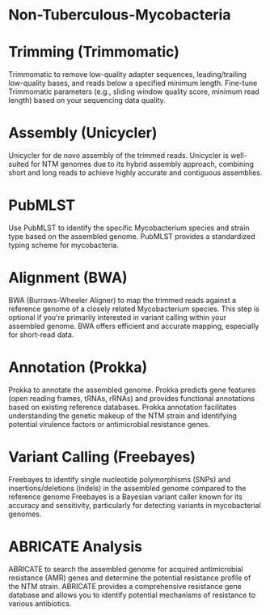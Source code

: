 # Non-Tuberculous-Mycobacteria
# Trimming (Trimmomatic)

Trimmomatic to remove low-quality adapter sequences, leading/trailing low-quality bases, and reads below a specified minimum length.
Fine-tune Trimmomatic parameters (e.g., sliding window quality score, minimum read length) based on your sequencing data quality.

# Assembly (Unicycler)

Unicycler for de novo assembly of the trimmed reads. Unicycler is well-suited for NTM genomes due to its hybrid assembly approach, combining short and long reads to achieve highly accurate and contiguous assemblies.

# PubMLST

Use PubMLST to identify the specific Mycobacterium species and strain type based on the assembled genome.
PubMLST provides a standardized typing scheme for mycobacteria.

# Alignment (BWA)

BWA (Burrows-Wheeler Aligner) to map the trimmed reads against a reference genome of a closely related Mycobacterium species. This step is optional if you're primarily interested in variant calling within your assembled genome.
BWA offers efficient and accurate mapping, especially for short-read data.

# Annotation (Prokka)

Prokka to annotate the assembled genome. Prokka predicts gene features (open reading frames, tRNAs, rRNAs) and provides functional annotations based on existing reference databases.
Prokka annotation facilitates understanding the genetic makeup of the NTM strain and identifying potential virulence factors or antimicrobial resistance genes.

# Variant Calling (Freebayes)

Freebayes to identify single nucleotide polymorphisms (SNPs) and insertions/deletions (indels) in the assembled genome compared to the reference genome 
Freebayes is a Bayesian variant caller known for its accuracy and sensitivity, particularly for detecting variants in mycobacterial genomes.

# ABRICATE Analysis

ABRICATE to search the assembled genome for acquired antimicrobial resistance (AMR) genes and determine the potential resistance profile of the NTM strain.
ABRICATE provides a comprehensive resistance gene database and allows you to identify potential mechanisms of resistance to various antibiotics.
